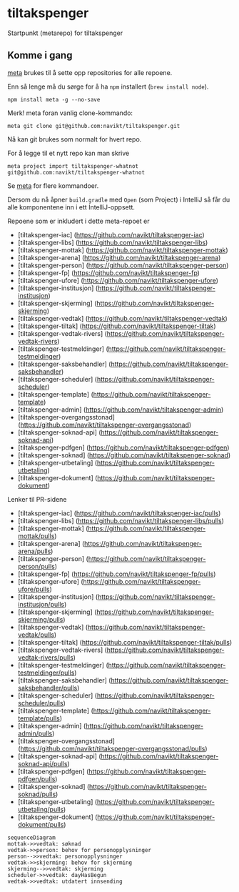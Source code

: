 # tiltakspenger

Startpunkt (metarepo) for tiltakspenger

## Komme i gang

[meta](https://github.com/mateodelnorte/meta) brukes til å sette opp
repositories for alle repoene.

Enn så lenge må du sørge for å ha `npm` installert (`brew install node`).

```
npm install meta -g --no-save
```

Merk! meta foran vanlig clone-kommando:

```
meta git clone git@github.com:navikt/tiltakspenger.git
```

Nå kan git brukes som normalt for hvert repo.

For å legge til et nytt repo kan man skrive

```
meta project import tiltakspenger-whatnot git@github.com:navikt/tiltakspenger-whatnot
```

Se [meta](https://github.com/mateodelnorte/meta) for flere kommandoer.

Dersom du nå åpner `build.gradle` med `Open` (som Project) i IntelliJ så får du alle komponentene inn i ett
IntelliJ-oppsett.

Repoene som er inkludert i dette meta-repoet er

- [tiltakspenger-iac] (https://github.com/navikt/tiltakspenger-iac)
- [tiltakspenger-libs] (https://github.com/navikt/tiltakspenger-libs)
- [tiltakspenger-mottak] (https://github.com/navikt/tiltakspenger-mottak)
- [tiltakspenger-arena] (https://github.com/navikt/tiltakspenger-arena)
- [tiltakspenger-person] (https://github.com/navikt/tiltakspenger-person)
- [tiltakspenger-fp] (https://github.com/navikt/tiltakspenger-fp)
- [tiltakspenger-ufore] (https://github.com/navikt/tiltakspenger-ufore)
- [tiltakspenger-institusjon] (https://github.com/navikt/tiltakspenger-institusjon)
- [tiltakspenger-skjerming] (https://github.com/navikt/tiltakspenger-skjerming)
- [tiltakspenger-vedtak] (https://github.com/navikt/tiltakspenger-vedtak)
- [tiltakspenger-tiltak] (https://github.com/navikt/tiltakspenger-tiltak)
- [tiltakspenger-vedtak-rivers] (https://github.com/navikt/tiltakspenger-vedtak-rivers)
- [tiltakspenger-testmeldinger] (https://github.com/navikt/tiltakspenger-testmeldinger)
- [tiltakspenger-saksbehandler] (https://github.com/navikt/tiltakspenger-saksbehandler)
- [tiltakspenger-scheduler] (https://github.com/navikt/tiltakspenger-scheduler)
- [tiltakspenger-template] (https://github.com/navikt/tiltakspenger-template)
- [tiltakspenger-admin] (https://github.com/navikt/tiltakspenger-admin)
- [tiltakspenger-overgangsstonad] (https://github.com/navikt/tiltakspenger-overgangsstonad)
- [tiltakspenger-soknad-api] (https://github.com/navikt/tiltakspenger-soknad-api)
- [tiltakspenger-pdfgen] (https://github.com/navikt/tiltakspenger-pdfgen)
- [tiltakspenger-soknad] (https://github.com/navikt/tiltakspenger-soknad)
- [tiltakspenger-utbetaling] (https://github.com/navikt/tiltakspenger-utbetaling)
- [tiltakspenger-dokument] (https://github.com/navikt/tiltakspenger-dokument)

Lenker til PR-sidene

- [tiltakspenger-iac] (https://github.com/navikt/tiltakspenger-iac/pulls)
- [tiltakspenger-libs] (https://github.com/navikt/tiltakspenger-libs/pulls)
- [tiltakspenger-mottak] (https://github.com/navikt/tiltakspenger-mottak/pulls)
- [tiltakspenger-arena] (https://github.com/navikt/tiltakspenger-arena/pulls)
- [tiltakspenger-person] (https://github.com/navikt/tiltakspenger-person/pulls)
- [tiltakspenger-fp] (https://github.com/navikt/tiltakspenger-fp/pulls)
- [tiltakspenger-ufore] (https://github.com/navikt/tiltakspenger-ufore/pulls)
- [tiltakspenger-institusjon] (https://github.com/navikt/tiltakspenger-institusjon/pulls)
- [tiltakspenger-skjerming] (https://github.com/navikt/tiltakspenger-skjerming/pulls)
- [tiltakspenger-vedtak] (https://github.com/navikt/tiltakspenger-vedtak/pulls)
- [tiltakspenger-tiltak] (https://github.com/navikt/tiltakspenger-tiltak/pulls)
- [tiltakspenger-vedtak-rivers] (https://github.com/navikt/tiltakspenger-vedtak-rivers/pulls)
- [tiltakspenger-testmeldinger] (https://github.com/navikt/tiltakspenger-testmeldinger/pulls)
- [tiltakspenger-saksbehandler] (https://github.com/navikt/tiltakspenger-saksbehandler/pulls)
- [tiltakspenger-scheduler] (https://github.com/navikt/tiltakspenger-scheduler/pulls)
- [tiltakspenger-template] (https://github.com/navikt/tiltakspenger-template/pulls)
- [tiltakspenger-admin] (https://github.com/navikt/tiltakspenger-admin/pulls)
- [tiltakspenger-overgangsstonad] (https://github.com/navikt/tiltakspenger-overgangsstonad/pulls)
- [tiltakspenger-soknad-api] (https://github.com/navikt/tiltakspenger-soknad-api/pulls)
- [tiltakspenger-pdfgen] (https://github.com/navikt/tiltakspenger-pdfgen/pulls)
- [tiltakspenger-soknad] (https://github.com/navikt/tiltakspenger-soknad/pulls)
- [tiltakspenger-utbetaling] (https://github.com/navikt/tiltakspenger-utbetaling/pulls)
- [tiltakspenger-dokument] (https://github.com/navikt/tiltakspenger-dokument/pulls)

```mermaid
sequenceDiagram
mottak->>vedtak: søknad
vedtak->>person: behov for personopplysninger
person-->>vedtak: personopplysninger
vedtak->>skjerming: behov for skjerming
skjerming-->>vedtak: skjerming
scheduler->>vedtak: dayHasBegun
vedtak->>vedtak: utdatert innsending
```
